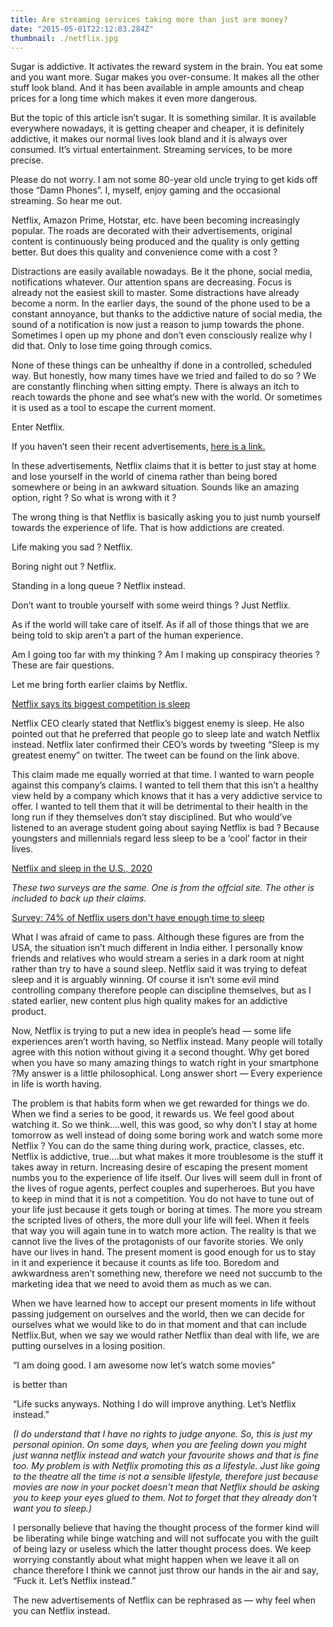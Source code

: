 ```yaml
---
title: Are streaming services taking more than just are money?
date: "2015-05-01T22:12:03.284Z"
thumbnail: ./netflix.jpg
---
```


Sugar is addictive. It activates the reward system in the brain. You eat some and you want more. Sugar makes you over-consume. It makes all the other stuff look bland. And it has been available in ample amounts and cheap prices for a long time which makes it even more dangerous.

But the topic of this article isn’t sugar. It is something similar. It is available everywhere nowadays, it is getting cheaper and cheaper, it is definitely addictive, it makes our normal lives look bland and it is always over consumed. It’s virtual entertainment. Streaming services, to be more precise.

Please do not worry. I am not some 80-year old uncle trying to get kids off those “Damn Phones”. I, myself, enjoy gaming and the occasional streaming. So hear me out.

<legend>

Netflix, Amazon Prime, Hotstar, etc. have been becoming increasingly popular. The roads are decorated with their advertisements, original content is continuously being produced and the quality is only getting better. But does this quality and convenience come with a cost ?

Distractions are easily available nowadays. Be it the phone, social media, notifications whatever. Our attention spans are decreasing. Focus is already not the easiest skill to master. Some distractions have already become a norm. In the earlier days, the sound of the phone used to be a constant annoyance, but thanks to the addictive nature of social media, the sound of a notification is now just a reason to jump towards the phone. Sometimes I open up my phone and don’t even consciously realize why I did that. Only to lose time going through comics.

None of these things can be unhealthy if done in a controlled, scheduled way. But honestly, how many times have we tried and failed to do so ? We are constantly flinching when sitting empty. There is always an itch to reach towards the phone and see what’s new with the world. Or sometimes it is used as a tool to escape the current moment.

Enter Netflix.

If you haven’t seen their recent advertisements, <a href="https://youtu.be/OOG1cyWghiI">here is a link.</a>

In these advertisements, Netflix claims that it is better to just stay at home and lose yourself in the world of cinema rather than being bored somewhere or being in an awkward situation. Sounds like an amazing option, right ? So what is wrong with it ?

The wrong thing is that Netflix is basically asking you to just numb yourself towards the experience of life. That is how addictions are created.

Life making you sad ? Netflix.

Boring night out ? Netflix.

Standing in a long queue ? Netflix instead.

Don’t want to trouble yourself with some weird things ? Just Netflix.

As if the world will take care of itself. As if all of those things that we are being told to skip aren’t a part of the human experience.

Am I going too far with my thinking ? Am I making up conspiracy theories ? These are fair questions.

Let me bring forth earlier claims by Netflix.

<a href="https://www.independent.co.uk/life-style/gadgets-and-tech/news/netflix-downloads-sleep-biggest-competition-video-streaming-ceo-reed-hastings-amazon-prime-sky-go-a7690561.html">Netflix says its biggest competition is sleep</a>

Netflix CEO clearly stated that Netflix’s biggest enemy is sleep. He also pointed out that he preferred that people go to sleep late and watch Netflix instead. Netflix later confirmed their CEO’s words by tweeting “Sleep is my greatest enemy” on twitter. The tweet can be found on the link above.

This claim made me equally worried at that time. I wanted to warn people against this company’s claims. I wanted to tell them that this isn’t a healthy view held by a company which knows that it has a very addictive service to offer. I wanted to tell them that it will be detrimental to their health in the long run if they themselves don’t stay disciplined. But who would’ve listened to an average student going about saying Netflix is bad ? Because youngsters and millennials regard less sleep to be a ‘cool’ factor in their lives.

<a href="https://sleepstandards.com/netflix-and-sleep/">Netflix and sleep in the U.S., 2020 </a>

_These two surveys are the same. One is from the offcial site. The other is included to back up their claims._

<a href="https://azbigmedia.com/lifestyle/survey-74-of-netflix-users-dont-have-enough-time-to-get-7-hours-of-sleep/">Survey: 74% of Netflix users don't have enough time to sleep</a>

What I was afraid of came to pass. Although these figures are from the USA, the situation isn’t much different in India either. I personally know friends and relatives who would stream a series in a dark room at night rather than try to have a sound sleep. Netflix said it was trying to defeat sleep and it is arguably winning. Of course it isn’t some evil mind controlling company therefore people can discipline themselves, but as I stated earlier, new content plus high quality makes for an addictive product.

Now, Netflix is trying to put a new idea in people’s head — some life experiences aren’t worth having, so Netflix instead. Many people will totally agree with this notion without giving it a second thought. Why get bored when you have so many amazing things to watch right in your smartphone ?My answer is a little philosophical. Long answer short — Every experience in life is worth having.

The problem is that habits form when we get rewarded for things we do. When we find a series to be good, it rewards us. We feel good about watching it. So we think….well, this was good, so why don’t I stay at home tomorrow as well instead of doing some boring work and watch some more Netflix ? You can do the same thing during work, practice, classes, etc. Netflix is addictive, true….but what makes it more troublesome is the stuff it takes away in return. Increasing desire of escaping the present moment numbs you to the experience of life itself. Our lives will seem dull in front of the lives of rogue agents, perfect couples and superheroes. But you have to keep in mind that it is not a competition. You do not have to tune out of your life just because it gets tough or boring at times. The more you stream the scripted lives of others, the more dull your life will feel. When it feels that way you will again tune in to watch more action. The reality is that we cannot live the lives of the protagonists of our favorite stories. We only have our lives in hand. The present moment is good enough for us to stay in it and experience it because it counts as life too. Boredom and awkwardness aren’t something new, therefore we need not succumb to the marketing idea that we need to avoid them as much as we can.

When we have learned how to accept our present moments in life without passing judgement on ourselves and the world, then we can decide for ourselves what we would like to do in that moment and that can include Netflix.But, when we say we would rather Netflix than deal with life, we are putting ourselves in a losing position.

<legend>

“I am doing good. I am awesome now let’s watch some movies”

is better than

“Life sucks anyways. Nothing I do will improve anything. Let’s Netflix instead.”

_(I do understand that I have no rights to judge anyone. So, this is just my personal opinion. On some days, when you are feeling down you might just wanna netflix instead and watch your favourite shows and that is fine too. My problem is with Netflix promoting this as a lifestyle. Just like going to the theatre all the time is not a sensible lifestyle, therefore just because movies are now in your pocket doesn't mean that Netflix should be asking you to keep your eyes glued to them. Not to forget that they already don't want you to sleep.)_

I personally believe that having the thought process of the former kind will be liberating while binge watching and will not suffocate you with the guilt of being lazy or useless which the latter thought process does. We keep worrying constantly about what might happen when we leave it all on chance therefore I think we cannot just throw our hands in the air and say, “Fuck it. Let’s Netflix instead.”

The new advertisements of Netflix can be rephrased as — why feel when you can Netflix instead.
